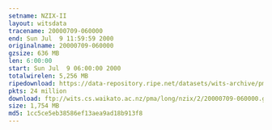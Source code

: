 ```yaml
---
setname: NZIX-II
layout: witsdata
tracename: 20000709-060000
end: Sun Jul  9 11:59:59 2000
originalname: 20000709-060000
gzsize: 636 MB
len: 6:00:00
start: Sun Jul  9 06:00:00 2000
totalwirelen: 5,256 MB
ripedownload: https://data-repository.ripe.net/datasets/wits-archive/pma/long/nzix/2/20000709-060000.gz
pkts: 24 million
download: ftp://wits.cs.waikato.ac.nz/pma/long/nzix/2/20000709-060000.gz
size: 1,754 MB
md5: 1cc5ce5eb38586ef13aea9ad18b913f8
---
```

